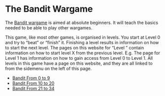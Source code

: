 # The Bandit Wargame

The [Bandit wargame](https://overthewire.org/wargames/bandit) is aimed at absolute beginners. It will teach the basics needed to be able to play other wargames.

This game, like most other games, is organised in levels. You start at Level 0 and try to “beat” or “finish” it. Finishing a level results in information on how to start the next level. The pages on this website for “Level <X>” contain information on how to start level X from the previous level. E.g. The page for Level 1 has information on how to gain access from Level 0 to Level 1. All levels in this game have a page on this website, and they are all linked to from the sidemenu on the left of this page.

- [Bandit From 0 to 9](https://github.com/Reda-BELHAJ/OverTheWire/tree/main/Bandit/Bandit0-9)
- [Bandit From 10 to 20](https://github.com/Reda-BELHAJ/OverTheWire/tree/main/Bandit/Bandit10-20)
- [Bandit From 21 to 34](https://github.com/Reda-BELHAJ/OverTheWire/tree/main/Bandit/Bnadit21-34)
